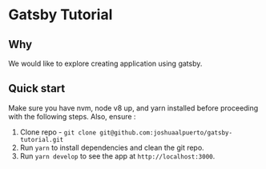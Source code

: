 # Gatsby Tutorial

## Why

We would like to explore creating application using gatsby.

## Quick start
Make sure you have nvm, node v8 up, and yarn installed before proceeding with the following steps. Also, ensure :

1. Clone repo - `git clone git@github.com:joshuaalpuerto/gatsby-tutorial.git`
2. Run `yarn` to install dependencies and clean the git repo.
3. Run `yarn develop` to see the app at `http://localhost:3000`.



